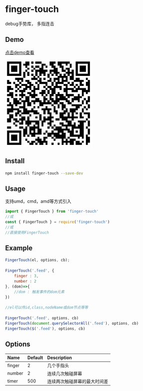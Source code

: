 # finger-touch

debug手势库， 多指连击

## Demo

[点击demo查看](https://Braised-Cakes.github.io/touch/index.html)

![demo地址](./qrcode.png)

## Install

```bash
npm install finger-touch --save-dev
```

## Usage

支持umd，cmd，amd等方式引入

```javascript
import { FingerTouch } from 'finger-touch'
//或
const { FingerTouch } = require('finger-touch')
//或  
//直接使用FingerTouch
```

## Example

```javascript
FingerTouch(el, options, cb);

FingerTouch('.feed', {
    finger : 3,
    number : 2
}, (dom)=>{
    //dom : 触发事件的dom元素
})

//el可以传id,class,nodeName或dom节点等等

FingerTouch('.feed', options, cb)
FingerTouch(document.querySelectorAll('.feed'), options, cb)
FingerTouch($('.feed'), options, cb)
```

## Options

Name   | Default | Description
:----- | :------ | :-------------
finger | 2       | 几个手指头
number | 2       | 连续几次触碰屏幕
timer  | 500     | 连续两次触碰屏幕的最大时间差
